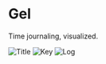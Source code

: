 # Gel
Time journaling, visualized.

![Title](http://imgur.com/tMpCZ4n)
![Key](http://imgur.com/biDTHlz)
![Log](http://imgur.com/CtSPI2T)
